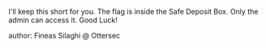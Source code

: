 I'll keep this short for you. The flag is inside the Safe Deposit Box. Only the admin can access it. Good Luck!

author: Fineas Silaghi @ Ottersec
